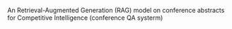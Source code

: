 An Retrieval-Augmented Generation (RAG) model on conference abstracts for Competitive Intelligence (conference QA systerm)
